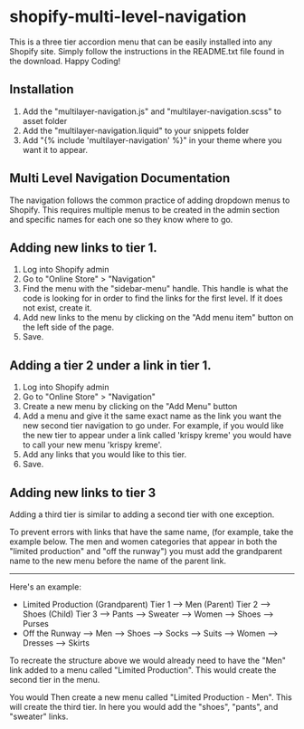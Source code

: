 # shopify-multi-level-navigation
This is a three tier accordion menu that can be easily installed into any Shopify site. Simply follow the instructions in the README.txt file found in the download. Happy Coding!

Installation
---------------------------------------------
1) Add the "multilayer-navigation.js" and "multilayer-navigation.scss" to asset folder
2) Add the "multilayer-navigation.liquid" to your snippets folder
3) Add "{% include 'multilayer-navigation' %}" in your theme where you want it to
    appear.


Multi Level Navigation Documentation
-------------------------------------
The navigation follows the common practice of adding dropdown menus to Shopify.
This requires multiple menus to be created in the admin section and specific names
for each one so they know where to go.


Adding new links to tier 1.
-----------------------------------
1) Log into Shopify admin
2) Go to "Online Store" > "Navigation"
3) Find the menu with the "sidebar-menu" handle. This handle is what the code is looking
    for in order to find the links for the first level. If it does not exist, create it.
4) Add new links to the menu by clicking on the "Add menu item" button on the
    left side of the page.
5) Save.

Adding a tier 2 under a link in tier 1.
------------------------------------
1) Log into Shopify admin
2) Go to "Online Store" > "Navigation"
3) Create a new menu by clicking on the "Add Menu" button
4) Add a menu and give it the same exact name as the link you want the new second tier
    navigation to go under. For example, if you would like the new tier to appear
    under a link called 'krispy kreme' you would have to call your new menu 'krispy kreme'.
5) Add any links that you would like to this tier.
6) Save.

Adding new links to tier 3
----------------------------------
Adding a third tier is similar to adding a second tier with one exception.

To prevent errors with links that have the same name,
(for example, take the example below. The men and women categories that appear in both the
"limited production" and "off the runway") you must add the grandparent name
to the new menu before the name of the parent link.

***
Here's an example:

- Limited Production  (Grandparent) Tier 1
  --> Men             (Parent)      Tier 2
      --> Shoes       (Child)       Tier 3
      --> Pants
      --> Sweater
  --> Women
      --> Shoes
      --> Purses
- Off the Runway
  --> Men
      --> Shoes
      --> Socks
      --> Suits
  --> Women
      --> Dresses
      --> Skirts

To recreate the structure above we would already need to have the "Men" link added to
a menu called "Limited Production". This would create the second tier in the menu.

You would Then create a new menu called "Limited Production - Men". This will create
the third tier. In here you would add the "shoes", "pants", and "sweater" links.
